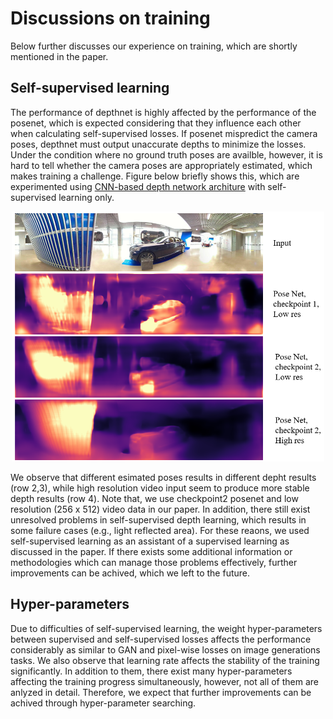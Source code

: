 # Discussions on training

Below further discusses our experience on training, which are shortly mentioned in the paper. 

## Self-supervised learning
The performance of depthnet is highly affected by the performance of the posenet, which is expected considering that they influence each other when calculating self-supervised losses. 
If posenet mispredict the camera poses, depthnet must output unaccurate depths to minimize the losses. 
Under the condition where no ground truth poses are availble, however, it is hard to tell whether the camera poses are appropriately estimated, which makes training a challenge.
Figure below briefly shows this, which are experimented using [CNN-based depth network architure](https://github.com/cleinc/bts) with self-supervised learning only.
<p align="center">
<img src="./Assets/Self.PNG" width="500" height="400">
</p> 
We observe that different esimated poses results in different depht results (row 2,3), while high resolution video input seem to produce more stable depth results (row 4). Note that, we use checkpoint2 posenet and low resolution (256 x 512) video data in our paper. 
In addition, there still exist unresolved problems in self-supervised depth learning, which results in some failure cases (e.g., light reflected area). 
For these reaons, we used self-supervised learning as an assistant of a supervised learning as discussed in the paper. 
If there exists some additional information or methodologies which can manage those problems effectively, further improvements can be achived, which we left to the future. 

## Hyper-parameters
Due to difficulties of self-supervised learning, the weight hyper-parameters between supervised and self-supervised losses affects the performance considerably as similar to GAN and pixel-wise losses on image generations tasks.
We also observe that learning rate affects the stability of the training significantly. 
In addition to them, there exist many hyper-parameters affecting the training progress simultaneously, however, not all of them are anlyzed in detail. 
Therefore, we expect that further improvements can be achived through hyper-parameter searching.   






